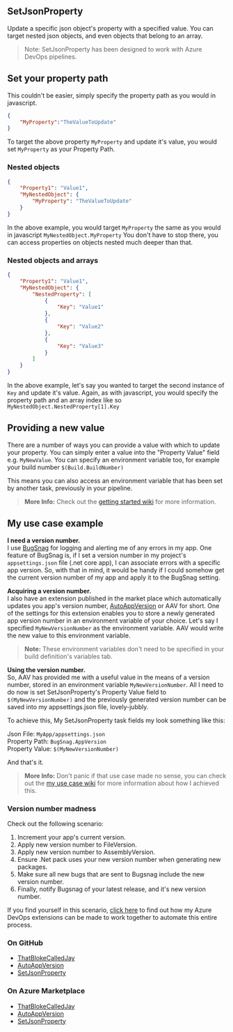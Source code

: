 ## SetJsonProperty

Update a specific json object's property with a specified value. You can target nested json objects, and even objects that belong to an array. 
  
> Note: SetJsonProperty has been designed to work with Azure DevOps pipelines.
  
## Set your property path

This couldn't be easier, simply specify the property path as you would in javascript.  

```json
{
    "MyProperty":"TheValueToUpdate"
}
```

To target the above property `MyProperty` and update it's value, you would set `MyProperty` as your Property Path.
  
### Nested objects

```json
{
    "Property1": "Value1",
    "MyNestedObject": {
        "MyProperty": "TheValueToUpdate"
    }
}
```

In the above example, you would target `MyProperty` the same as you would in javascript `MyNestedObject.MyProperty` You don't have to stop there, you can access properties on objects nested much deeper than that.
  
### Nested objects and arrays

```json
{
    "Property1": "Value1",
    "MyNestedObject": {
        "NestedProperty": [
            {
                "Key": "Value1"
            },
            {
                "Key": "Value2"
            },
            {
                "Key": "Value3"
            }
        ]
    }
}
```

In the above example, let's say you wanted to target the second instance of `Key` and update it's value. Again, as with javascript, you would specify the property path and an array index like so `MyNestedObject.NestedProperty[1].Key`

## Providing a new value

There are a number of ways you can provide a value with which to update your property. You can simply enter a value into the "Property Value" field e.g. `MyNewValue`. You can specify an environment variable too, for example your build number `$(Build.BuildNumber)`  
  
This means you can also access an environment variable that has been set by another task, previously in your pipeline.  

> **More Info:** Check out the [getting started wiki](https://github.com/ThatBlokeCalledJay/set-json-property/wiki/Getting-Started) for more information.

## My use case example

**I need a version number.**  
I use [BugSnag](https://www.bugsnag.com/) for logging and alerting me of any errors in my app. One feature of BugSnag is, if I set a version number in my project's `appsettings.json` file (.net core app), I can associate errors with a specific app version. So, with that in mind, it would be handy if I could somehow get the current version number of my app and apply it to the BugSnag setting.  

**Acquiring a version number.**  
I also have an extension published in the market place which automatically updates you app's version number, [AutoAppVersion](https://marketplace.visualstudio.com/items?itemName=ThatBlokeCalledJay.thatblokecalledjay-autoappversion) or AAV for short. One of the settings for this extension enables you  to store a newly generated app version number in an environment variable of your choice.  Let's  say I specified `MyNewVersionNumber` as the environment variable. AAV would write the new value to this environment variable.

> **Note:** These environment variables don't need to be specified in your build definition's variables tab.

**Using the version number.**  
So, AAV has provided me with a useful value in the means of a version number, stored in an environment variable `MyNewVersionNumber`. All I need to do now is set SetJsonProperty's Property Value field to `$(MyNewVersionNumber)` and the previously generated version number can be saved into my appsettings.json file, lovely-jubbly.  

To achieve this, My SetJsonProperty task fields my look something like this:

Json File:      `MyApp/appsettings.json`  
Property Path:  `BugSnag.AppVersion`  
Property Value: `$(MyNewVersionNumber)`  

And that's it.

> **More Info:** Don't panic if that use case made no sense, you can check out the [my use case wiki](https://github.com/ThatBlokeCalledJay/set-json-property/wiki/My-Use-Case) for more information about how I achieved this.

### Version number madness

Check out the following scenario:

1. Increment your app's current version.
2. Apply new version number to FileVersion.
3. Apply new version number to AssemblyVersion.
4. Ensure .Net pack uses your new version number when generating new packages.
5. Make sure all new bugs that are sent to Bugsnag include the new version number.
6. Finally, notify Bugsnag of your latest release, and it's new version number.

If you find yourself in this scenario, [click here](https://thatblokecalledjay.com/blog/view/justanotherday/continuous-integration-and-version-number-madness-b95d40aaf761) to find out how my Azure DevOps extensions can be made to work together to automate this entire process.

### On GitHub

- [ThatBlokeCalledJay](https://github.com/ThatBlokeCalledJay)
- [AutoAppVersion](https://github.com/ThatBlokeCalledJay/auto-app-version)  
- [SetJsonProperty](https://github.com/ThatBlokeCalledJay/set-json-property)  
  
### On Azure Marketplace

- [ThatBlokeCalledJay](https://marketplace.visualstudio.com/publishers/ThatBlokeCalledJay)
- [AutoAppVersion](https://marketplace.visualstudio.com/items?itemName=ThatBlokeCalledJay.thatblokecalledjay-autoappversion)  
- [SetJsonProperty](https://marketplace.visualstudio.com/items?itemName=ThatBlokeCalledJay.thatblokecalledjay-setjsonproperty)  
